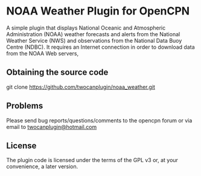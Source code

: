 NOAA Weather Plugin for OpenCPN
==============================

A simple plugin that displays National Oceanic and Atmospheric Administration (NOAA) weather forecasts and alerts from the National Weather Service (NWS) and observations from the National Data Buoy Centre (NDBC). It requires an Internet connection in order to download data from the NOAA Web servers,

Obtaining the source code
-------------------------

git clone https://github.com/twocanplugin/noaa_weather.git

Problems
--------

Please send bug reports/questions/comments to the opencpn forum or via email to twocanplugin@hotmail.com

License
-------
The plugin code is licensed under the terms of the GPL v3 or, at your convenience, a later version.
